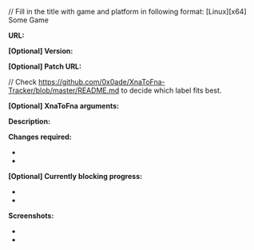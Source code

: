 // Fill in the title with game and platform in following format: [Linux][x64] Some Game 

**URL:** 

**[Optional] Version:**

**[Optional] Patch URL:** 

// Check https://github.com/0x0ade/XnaToFna-Tracker/blob/master/README.md to decide which label fits best.

**[Optional] XnaToFna arguments:** ` `

**Description:** 

**Changes required:**

* 
* 

**[Optional] Currently blocking progress:**

* 
* 

**Screenshots:**

* 
* 

